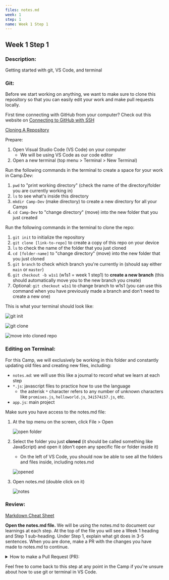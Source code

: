 ```yaml
---
files: notes.md
week: 1
step: 1
name: Week 1 Step 1
---
```


## Week 1 Step 1

### Description:
Getting started with git, VS Code, and terminal

### Git:

Before we start working on anything, we want to make sure to clone this repository so that you can easily edit your work and make pull requests locally.

First time connecting with GitHub from your computer? Check out this website on [Connecting to GitHub with SSH](https://docs.github.com/en/github/authenticating-to-github/connecting-to-github-with-ssh)

[Cloning A Repository](https://docs.github.com/en/github/creating-cloning-and-archiving-repositories/cloning-a-repository)

Prepare:
1. Open Visual Studio Code (VS Code) on your computer
	* We will be using VS Code as our code editor
2. Open a new terminal (top menu > Terminal > New Terminal)

Run the following commands in the terminal to create a space for your work in Camp.Dev:
1. `pwd` to "print working directory" (check the name of the directory/folder you are currently working in)
2. `ls` to see what's inside this directory
3. `mkdir Camp-Dev` (make directory) to create a new directory for all your Camps
4. `cd Camp-Dev` to "change directory" (move) into the new folder that you just created

Run the following commands in the terminal to clone the repo:
1. `git init` to initialize the repository
2. `git clone [link-to-repo]` to create a copy of this repo on your device
3. `ls` to check the name of the folder that you just cloned
4. `cd [folder-name]` to "change directory" (move) into the new folder that you just cloned
5. `git branch` to check which branch you're currently in (should say either `main` or `master`)
6. `git checkout -b w1s1` (w1s1 = week 1 step1) to **create a new branch** (this should automatically move you to the new branch you create)
7. Optional: `git checkout w1s1` to change branch to w1s1 (you can use this command when you have previously made a branch and don't need to create a new one)

This is what your terminal should look like:

![git init](https://user-images.githubusercontent.com/28051494/109287346-4c333e00-77d8-11eb-9575-072a88ea7ded.png)

![git clone](https://user-images.githubusercontent.com/28051494/109287355-4dfd0180-77d8-11eb-84fc-bce5e2d6259c.png)

![move into cloned repo](https://user-images.githubusercontent.com/28051494/109287364-505f5b80-77d8-11eb-82e7-1b39bf1e8d86.png)

### Editing on Terminal:

For this Camp, we will exclusively be working in this folder and constantly updating old files and creating new files, including:
* `notes.md`: we will use this like a journal to record what we learn at each step
* `*.js`: javascript files to practice how to use the language
	* the asterisk `*` character refers to any number of unknown characters like `promises.js`, `helloworld.js`, `34i574i57.js`, etc.
* `app.js`: main project

Make sure you have access to the notes.md file:
1. At the top menu on the screen, click File > Open
	
	![open folder](https://user-images.githubusercontent.com/28051494/109288039-34a88500-77d9-11eb-8b31-d469b0d4cf7e.png)
2. Select the folder you just **cloned** (it should be called something like JavaScript) and open it (don't open any specific file or folder inside it)
	* On the left of VS Code, you should now be able to see all the folders and files inside, including notes.md
	
	![opened](https://user-images.githubusercontent.com/28051494/109288029-33775800-77d9-11eb-9959-ee8b0768f5bb.png)
3. Open notes.md (double click  on it)
	
	![notes](https://user-images.githubusercontent.com/28051494/109288036-340fee80-77d9-11eb-96b5-536d2ac363fd.png)

### Review:

[Markdown Cheat Sheet](https://www.markdownguide.org/cheat-sheet/)

**Open the notes.md file.** We will be using the notes.md to document our learnings at each step. At the top of the file you will see a Week 1 heading and Step 1 sub-heading. Under Step 1, explain what git does in 3-5 sentences. When you are done, make a PR with the changes you have made to notes.md to continue.

<details><summary>How to make a Pull Request (PR):</summary>

1. `git branch` to check which branch you're in
2. `git pull` to pull any updates from the remote (online) repository (repo)
3. `git checkout w1s1` if you're in main, move to w1s1 for week 1 step 1 with (or the name of the branch you were editing in)
3. `git add notes.md` to add the files you were editing
	* `git add .` will add all the changed files including all new ones (use this when you edit or add multiple files to save time)
4. `git commit -m "[your-commit-message]"` change [your-commit-message] to specifically what changes you are committing
	* make sure there are no errors in this step
	* if there are errors and you're not sure how to proceed, reach out to an instructor on the [Bit Project Discord](join.bitproject.org)
5. `git push` to push all changes to the remote repo

	![push changes](https://user-images.githubusercontent.com/28051494/109290907-180e4c00-77dd-11eb-93ba-cee576b24b2c.png)
6. go to the github website and check to see if it updated notes.md with the changes you made on your computer
7. click on the button that says: "Compare & Pull Request"

	![compare and pull request](https://user-images.githubusercontent.com/28051494/109290914-193f7900-77dd-11eb-9d09-73d5aa6b43be.png)
8. leave a comment stating which specific step this PR is for
9. create the pull request
	* if there are any merge conflicts and you're not sure how to proceed, reach out to an instructor on the [Bit Project Discord](join.bitproject.org)

	![comment and create](https://user-images.githubusercontent.com/28051494/109291023-468c2700-77dd-11eb-8137-a85d0c20fe89.png)

</details>

Feel free to come back to this step at any point in the Camp if you're unsure about how to use git or terminal in VS Code.